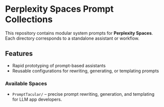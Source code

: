 # Perplexity Spaces Prompt Collections

This repository contains modular system prompts for **Perplexity Spaces**. Each directory corresponds to a standalone assistant or workflow.

## Features

- Rapid prototyping of prompt-based assistants
- Reusable configurations for rewriting, generating, or templating prompts

### Available Spaces

- `PromptTacular/` – precise prompt rewriting, generation, and templating for LLM app developers.
